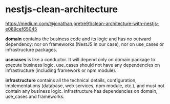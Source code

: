 # nestjs-clean-architecture

https://medium.com/@jonathan.pretre91/clean-architecture-with-nestjs-e089cef65045

**domain** contains the business code and its logic and has no outward dependency: nor on frameworks (NestJS in our case), nor on use_cases or infrastructure packages.

**usecases** is like a conductor. It will depend only on domain package to execute business logic. use_cases should not have any dependencies on infrastructure (including framework or npm module).

**infrastructure** contains all the technical details, configuration, implementations (database, web services, npm module, etc.), and must not contain any business logic. infrastructure has dependencies on domain, use_cases and frameworks.
